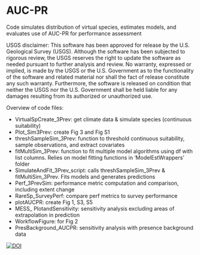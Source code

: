 # AUC-PR
Code simulates distribution of virtual species, estimates models, and evaluates use of AUC-PR for performance assessment

USGS disclaimer:
This software has been approved for release by the U.S. Geological Survey (USGS). 
Although the software has been subjected to rigorous review, 
the USGS reserves the right to update the software as needed pursuant to further analysis and review. 
No warranty, expressed or implied, is made by the USGS or the U.S. Government as to the functionality 
of the software and related material nor shall the fact of release constitute any such warranty. 
Furthermore, the software is released on condition that neither the USGS nor the U.S. Government 
shall be held liable for any damages resulting from its authorized or unauthorized use.

Overview of code files:
* VirtualSpCreate_3Prev: get climate data & simulate species (continuous suitability)
* Plot_Sim3Prev: create Fig 3 and Fig S1
* threshSampleSim_3Prev: function to threshold continuous suitability, sample observations, and extract covariates
* fitMultiSim_3Prev: function to fit multiple model algorithms using df with list columns. Relies on model fitting functions in ‘ModelEstWrappers’ folder
* SimulateAndFit_3Prev_script: calls threshSampleSim_3Prev & fitMultiSim_3Prev. Fits models and generates predictions
* Perf_3PrevSim: performance metric computation and comparison, including extent change
* RareSp_SurveyPerf: compare perf metrics to survey performance
* plotAUCPR: create Fig 1, S3, S5
* MESS_ PlotandSensitivity: sensitivity analysis excluding areas of extrapolation in prediction
* WorkflowFigure: for Fig 2
* PresBackground_AUCPR: sensitivity analysis with presence background data

[![DOI](https://zenodo.org/badge/157421269.svg)](https://zenodo.org/badge/latestdoi/157421269)
